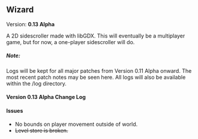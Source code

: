 <h2>Wizard</h2>
Version: <b>0.13 Alpha</b>

A 2D sidescroller made with libGDX. This will eventually be a multiplayer game, but for now, a one-player sidescroller will do.

<h5>Note:</h5>
Logs will be kept for all major patches from Version 0.11 Alpha onward. The most recent patch notes may be seen here. All logs will also be available within the /log directory.

<h4>Version 0.13 Alpha Change Log</h4>
<ul>
	
</ul>

<h4>Issues</h4>
<ul>
	<li>No bounds on player movement outside of world.</li>
	<li><del>Level store is broken.</del></li>
</ul>

